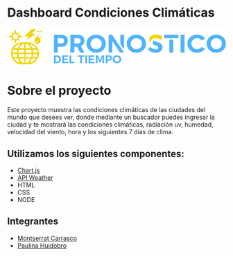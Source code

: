 # Dashboard Condiciones Climáticas 

![Pronostico Del Tiempo](https://github.com/Mcarrascot/Dashboard/blob/main/assets/imgs/logo.png)

# Sobre el proyecto
Este proyecto muestra las condiciones climáticas de las ciudades del mundo que desees ver, donde  mediante un buscador puedes ingresar la ciudad y te mostrará las condiciones climáticas, radiación uv, humedad, velocidad del viento, hora y los siguientes 7 días de clima.

## Utilizamos  los siguientes componentes:
* [Chart.js](https://www.chartjs.org/)
* [API Weather](https://www.weatherapi.com/)
* HTML
* CSS
* NODE



## Integrantes

- [Montserrat Carrasco](https://github.com/Mcarrascot)
- [Paulina Huidobro](https://github.com/PaulinaHuidobro)
